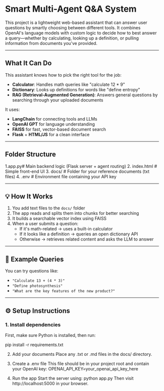 #  Smart Multi-Agent Q&A System

This project is a lightweight web-based assistant that can answer user questions by smartly choosing between different tools. It combines OpenAI's language models with custom logic to decide how to best answer a query—whether by calculating, looking up a definition, or pulling information from documents you've provided.

---

##  What It Can Do

This assistant knows how to pick the right tool for the job:

- **Calculator**: Handles math queries like "calculate 12 * 9"
-  **Dictionary**: Looks up definitions for words like "define entropy"
-  **RAG (Retrieval-Augmented Generation)**: Answers general questions by searching through your uploaded documents

It uses:
- **LangChain** for connecting tools and LLMs
- **OpenAI GPT** for language understanding
- **FAISS** for fast, vector-based document search
- **Flask** + **HTML/JS** for a clean interface

---

## Folder Structure
1.app.py# Main backend logic (Flask server + agent routing)
2. index.html # Simple front-end UI
3. docs/ # Folder for your reference documents (txt files)
4. .env # Environment file containing your API key


---

## 💡 How It Works

1. You add text files to the `docs/` folder
2. The app reads and splits them into chunks for better searching
3. It builds a searchable vector index using FAISS
4. When a user submits a question:
   - If it's math-related → uses a built-in calculator
   - If it looks like a definition → queries an open dictionary API
   - Otherwise → retrieves related content and asks the LLM to answer

---

## 🧪 Example Queries

You can try questions like:

- `"Calculate 13 + (4 * 3)"`
- `"Define photosynthesis"`
- `"What are the key features of the new product?"`

---

## ⚙️ Setup Instructions

### 1. Install dependencies

First, make sure Python is installed, then run:

pip install -r requirements.txt

2. Add your documents
Place any .txt or .md files in the docs/ directory.

3. Create a .env file
This file should be in your project root and contain your OpenAI key:
OPENAI_API_KEY=your_openai_api_key_here

4. Run the app
Start the server using:
python app.py
Then visit http://localhost:5000 in your browser.

